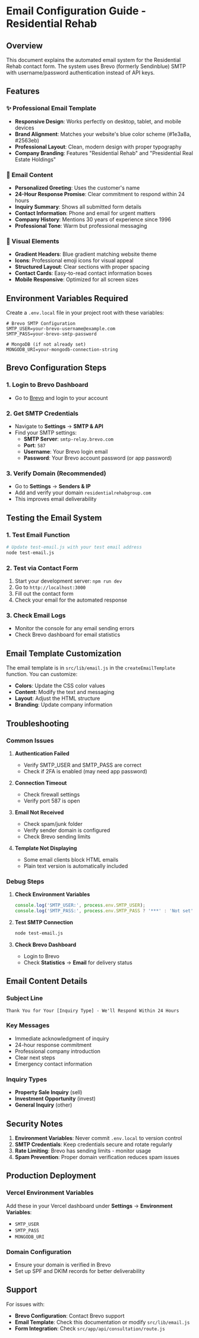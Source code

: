 # Email Configuration Guide - Residential Rehab

## Overview
This document explains the automated email system for the Residential Rehab contact form. The system uses Brevo (formerly Sendinblue) SMTP with username/password authentication instead of API keys.

## Features

### ✨ Professional Email Template
- **Responsive Design**: Works perfectly on desktop, tablet, and mobile devices
- **Brand Alignment**: Matches your website's blue color scheme (#1e3a8a, #2563eb)
- **Professional Layout**: Clean, modern design with proper typography
- **Company Branding**: Features "Residential Rehab" and "Presidential Real Estate Holdings"

### 📧 Email Content
- **Personalized Greeting**: Uses the customer's name
- **24-Hour Response Promise**: Clear commitment to respond within 24 hours
- **Inquiry Summary**: Shows all submitted form details
- **Contact Information**: Phone and email for urgent matters
- **Company History**: Mentions 30 years of experience since 1996
- **Professional Tone**: Warm but professional messaging

### 🎨 Visual Elements
- **Gradient Headers**: Blue gradient matching website theme
- **Icons**: Professional emoji icons for visual appeal
- **Structured Layout**: Clear sections with proper spacing
- **Contact Cards**: Easy-to-read contact information boxes
- **Mobile Responsive**: Optimized for all screen sizes

## Environment Variables Required

Create a `.env.local` file in your project root with these variables:

```env
# Brevo SMTP Configuration
SMTP_USER=your-brevo-username@example.com
SMTP_PASS=your-brevo-smtp-password

# MongoDB (if not already set)
MONGODB_URI=your-mongodb-connection-string
```

## Brevo Configuration Steps

### 1. Login to Brevo Dashboard
- Go to [Brevo](https://www.brevo.com) and login to your account

### 2. Get SMTP Credentials
- Navigate to **Settings** → **SMTP & API**
- Find your SMTP settings:
  - **SMTP Server**: `smtp-relay.brevo.com`
  - **Port**: `587`
  - **Username**: Your Brevo login email
  - **Password**: Your Brevo account password (or app password)

### 3. Verify Domain (Recommended)
- Go to **Settings** → **Senders & IP**
- Add and verify your domain `residentialrehabgroup.com`
- This improves email deliverability

## Testing the Email System

### 1. Test Email Function
```bash
# Update test-email.js with your test email address
node test-email.js
```

### 2. Test via Contact Form
1. Start your development server: `npm run dev`
2. Go to `http://localhost:3000`
3. Fill out the contact form
4. Check your email for the automated response

### 3. Check Email Logs
- Monitor the console for any email sending errors
- Check Brevo dashboard for email statistics

## Email Template Customization

The email template is in `src/lib/email.js` in the `createEmailTemplate` function. You can customize:

- **Colors**: Update the CSS color values
- **Content**: Modify the text and messaging
- **Layout**: Adjust the HTML structure
- **Branding**: Update company information

## Troubleshooting

### Common Issues

1. **Authentication Failed**
   - Verify SMTP_USER and SMTP_PASS are correct
   - Check if 2FA is enabled (may need app password)

2. **Connection Timeout**
   - Check firewall settings
   - Verify port 587 is open

3. **Email Not Received**
   - Check spam/junk folder
   - Verify sender domain is configured
   - Check Brevo sending limits

4. **Template Not Displaying**
   - Some email clients block HTML emails
   - Plain text version is automatically included

### Debug Steps

1. **Check Environment Variables**
   ```javascript
   console.log('SMTP_USER:', process.env.SMTP_USER);
   console.log('SMTP_PASS:', process.env.SMTP_PASS ? '***' : 'Not set');
   ```

2. **Test SMTP Connection**
   ```bash
   node test-email.js
   ```

3. **Check Brevo Dashboard**
   - Login to Brevo
   - Check **Statistics** → **Email** for delivery status

## Email Content Details

### Subject Line
`Thank You for Your [Inquiry Type] - We'll Respond Within 24 Hours`

### Key Messages
- Immediate acknowledgment of inquiry
- 24-hour response commitment
- Professional company introduction
- Clear next steps
- Emergency contact information

### Inquiry Types
- **Property Sale Inquiry** (sell)
- **Investment Opportunity** (invest)
- **General Inquiry** (other)

## Security Notes

1. **Environment Variables**: Never commit `.env.local` to version control
2. **SMTP Credentials**: Keep credentials secure and rotate regularly
3. **Rate Limiting**: Brevo has sending limits - monitor usage
4. **Spam Prevention**: Proper domain verification reduces spam issues

## Production Deployment

### Vercel Environment Variables
Add these in your Vercel dashboard under **Settings** → **Environment Variables**:
- `SMTP_USER`
- `SMTP_PASS`
- `MONGODB_URI`

### Domain Configuration
- Ensure your domain is verified in Brevo
- Set up SPF and DKIM records for better deliverability

## Support

For issues with:
- **Brevo Configuration**: Contact Brevo support
- **Email Template**: Check this documentation or modify `src/lib/email.js`
- **Form Integration**: Check `src/app/api/consultation/route.js`
